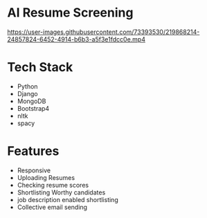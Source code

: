 # AI Resume Screening

https://user-images.githubusercontent.com/73393530/219868214-24857824-6452-4914-b6b3-a5f3e1fdcc0e.mp4

# Tech Stack
- Python
- Django
- MongoDB
- Bootstrap4
- nltk
- spacy

# Features
- Responsive
- Uploading Resumes
- Checking resume scores
- Shortlisting Worthy candidates
- job description enabled shortlisting
- Collective email sending
